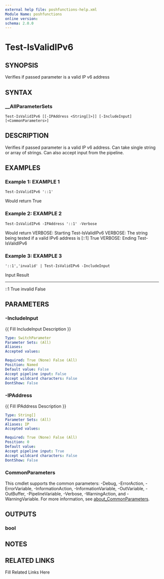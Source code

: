 ```yaml
---
external help file: poshfunctions-help.xml
Module Name: poshfunctions
online version: 
schema: 2.0.0
---
```


# Test-IsValidIPv6

## SYNOPSIS

Verifies if passed parameter is a valid IP v6 address

## SYNTAX

### __AllParameterSets

```
Test-IsValidIPv6 [[-IPAddress <String[]>]] [-IncludeInput] [<CommonParameters>]
```

## DESCRIPTION

Verifies if passed parameter is a valid IP v6 address.
Can take single string or array of strings.
Can also accept input from the pipeline.


## EXAMPLES

### Example 1: EXAMPLE 1

```
Test-IsValidIPv6 '::1'
```

Would return
True





### Example 2: EXAMPLE 2

```
Test-IsValidIPv6 -IPAddress '::1' -Verbose
```

Would return
VERBOSE: Starting Test-IsValidIPv6
VERBOSE: The string being tested if a valid IPv6 address is [::1]
True
VERBOSE: Ending Test-IsValidIPv6





### Example 3: EXAMPLE 3

```
'::1','invalid' | Test-IsValidIPv6 -IncludeInput
```

Input   Result
-----   ------
::1       True
invalid  False






## PARAMETERS

### -IncludeInput

{{ Fill IncludeInput Description }}

```yaml
Type: SwitchParameter
Parameter Sets: (All)
Aliases: 
Accepted values: 

Required: True (None) False (All)
Position: Named
Default value: False
Accept pipeline input: False
Accept wildcard characters: False
DontShow: False
```

### -IPAddress

{{ Fill IPAddress Description }}

```yaml
Type: String[]
Parameter Sets: (All)
Aliases: IP
Accepted values: 

Required: True (None) False (All)
Position: 0
Default value: 
Accept pipeline input: True
Accept wildcard characters: False
DontShow: False
```


### CommonParameters

This cmdlet supports the common parameters: -Debug, -ErrorAction, -ErrorVariable, -InformationAction, -InformationVariable, -OutVariable, -OutBuffer, -PipelineVariable, -Verbose, -WarningAction, and -WarningVariable. For more information, see [about_CommonParameters](http://go.microsoft.com/fwlink/?LinkID=113216).

## OUTPUTS

### bool



## NOTES



## RELATED LINKS

Fill Related Links Here

